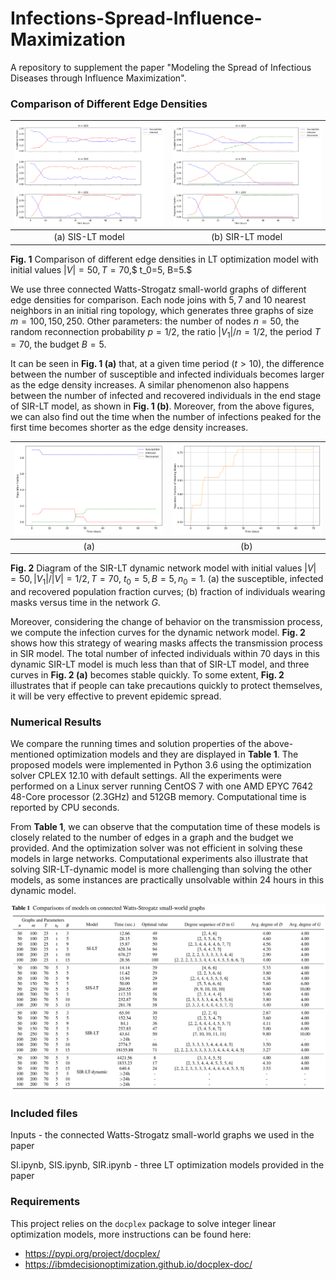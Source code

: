 # Infections-Spread-Influence-Maximization
A repository to supplement the paper "Modeling the Spread of Infectious Diseases through Influence Maximization".

### Comparison of Different Edge Densities

![](https://github.com/omegayao/Infections-Spread-Influence-Maximization/blob/main/Figures/SIS_compared.png)  |  ![](https://github.com/omegayao/Infections-Spread-Influence-Maximization/blob/main/Figures/SIR_compared.png)
:-------------------------:|:-------------------------:
(a) SIS-LT model             | (b) SIR-LT model 

**Fig. 1** Comparison of different edge densities in LT optimization model with initial values $|V|=50, T=70$,$ t_0=5, B=5.$ 

We use three connected Watts-Strogatz small-world graphs of different edge densities for comparison. Each node joins with $5,7$ and $10$ nearest neighbors in an initial ring topology, which generates three graphs of size $m =100, 150, 250$. Other parameters: the number of nodes $n = 50$, the random reconnection probability $p=1/2$, the ratio $|V_1|/n = 1/2$, the period $T=70$, the budget $B =5$. 

It can be seen in **Fig. 1 (a)** that, at a given time period ($t>10$), the difference between the number of susceptible and infected individuals becomes larger as the edge density increases. A similar phenomenon also happens between the number of infected and recovered individuals in the end stage of SIR-LT model, as shown in **Fig. 1 (b)**. Moreover, from the above figures, we can also find out the time when the number of infections peaked for the first time becomes shorter as the edge density increases.

![](https://github.com/omegayao/Infections-Spread-Influence-Maximization/blob/main/Figures/SIR-dynamic.png)  |  ![](https://github.com/omegayao/Infections-Spread-Influence-Maximization/blob/main/Figures/SIR-masks.png)
:-------------------------:|:-------------------------:
(a)              | (b) 

**Fig. 2** Diagram of the SIR-LT dynamic network model with initial values $|V|=50,|V_1|/|V|=1/2, T=70$, $t_0=5,B=5,n_0=1$. (a) the susceptible, infected and recovered population fraction curves; (b) fraction of individuals wearing masks versus time in the network $G$.

Moreover, considering the change of behavior on the transmission process, we compute the infection curves for the dynamic network model. **Fig. 2** shows how this strategy of wearing masks affects the transmission process in SIR model. The total number of infected individuals within $70$ days in this dynamic SIR-LT model is much less than that of SIR-LT model, and three curves in **Fig. 2 (a)** becomes stable quickly. To some extent, **Fig. 2** illustrates that if people can take precautions quickly to protect themselves, it will be very effective to prevent epidemic spread.

### Numerical Results

We compare the running times and solution properties of the above-mentioned optimization models and they are displayed in **Table 1**. The proposed models were implemented in Python 3.6 using the optimization solver CPLEX 12.10 with default settings. 
All the experiments were performed on a Linux server running CentOS 7 with one AMD EPYC 7642 48-Core processor (2.3GHz) and 512GB memory. Computational time is reported by CPU seconds.

From **Table 1**, we can observe that the computation time of these models is 
closely related to the number of edges in a graph and the budget we provided. And the optimization solver was not efficient in solving these models in large networks. Computational experiments also illustrate that solving SIR-LT-dynamic model is more challenging than solving the other models, as some instances are practically unsolvable within 24 hours in this dynamic model. 

![](https://github.com/omegayao/Infections-Spread-Influence-Maximization/blob/main/Figures/Table-1.png)

### Included files

Inputs -  the connected Watts-Strogatz small-world graphs we used in the paper 

SI.ipynb, SIS.ipynb, SIR.ipynb - three LT optimization models provided in the paper

### Requirements

This project relies on the `docplex` package to solve integer linear optimization models,  more instructions can be found here:

- https://pypi.org/project/docplex/
- https://ibmdecisionoptimization.github.io/docplex-doc/
